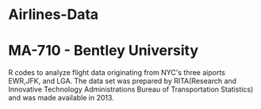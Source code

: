 Airlines-Data
=============
MA-710 - Bentley University
====================================================
R codes to analyze flight data originating from NYC's three aiports EWR,JFK, and LGA. The data set was 
prepared by RITA(Research and Innovative Technology Administrations Bureau of Transportation Statistics) and was
made available in 2013.
